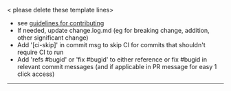 < please delete these template lines>
* see [guidelines for contributing](https://nim-lang.github.io/Nim/contributing.html)
* If needed, update change.log.md (eg for breaking change, addition, other significant change)
* Add '[ci-skip]' in commit msg to skip CI for commits that shouldn't require CI to run
* Add 'refs #bugid' or 'fix #bugid' to either reference or fix #bugid in relevant commit messages (and if applicable in PR message for easy 1 click access)
-----
